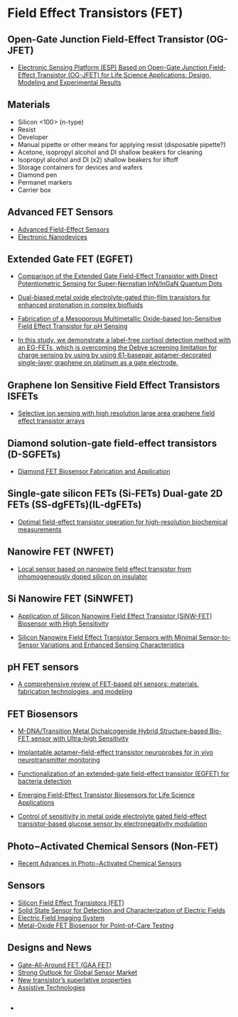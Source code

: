 # Field Effect Transistors (FET)

## Open-Gate Junction Field-Effect Transistor (OG-JFET)
* [Electronic Sensing Platform (ESP) Based on Open-Gate Junction Field-Effect Transistor (OG-JFET) for Life Science Applications: Design, Modeling and Experimental Results](https://www.mdpi.com/1424-8220/21/22/7491)

## Materials
* Silicon <100> (n-type)
* Resist
* Developer
* Manual pipette or other means for applying resist (disposable pipette?)
* Acetone, isopropyl alcohol and DI shallow beakers for cleaning
* Isopropyl alcohol and DI (x2) shallow beakers for liftoff
* Storage containers for devices and wafers
* Diamond pen
* Permanet markers
* Carrier box

## Advanced FET Sensors
* [Advanced Field-Effect Sensors](https://pmc.ncbi.nlm.nih.gov/articles/PMC10181658/#B1-sensors-23-04554)
* [Electronic Nanodevices](https://www.mdpi.com/2079-4991/12/13/2125)

## Extended Gate FET (EGFET)
* [Comparison of the Extended Gate Field-Effect Transistor with Direct Potentiometric Sensing for Super-Nernstian InN/InGaN Quantum Dots](https://pmc.ncbi.nlm.nih.gov/articles/PMC7758944/)
* [Dual-biased metal oxide electrolyte-gated thin-film transistors for enhanced protonation in complex biofluids](https://www.nature.com/articles/s41598-024-80005-0)
  
* [Fabrication of a Mesoporous Multimetallic Oxide-based Ion-Sensitive Field Effect Transistor for pH Sensing](https://pubs.acs.org/doi/full/10.1021/acsomega.1c05469)
* [In this study, we demonstrate a label-free cortisol detection method with an EG-FETs, which is overcoming the Debye screening limitation for charge sensing by using by using 61-basepair aptamer-decorated single-layer graphene on platinum as a gate electrode.](https://www.nature.com/articles/s43246-020-00114-x#Fig1)


## Graphene Ion Sensitive Field Effect Transistors ISFETs
* [Selective ion sensing with high resolution large area graphene field effect transistor arrays](https://www.nature.com/articles/s41467-020-16979-y)

## Diamond solution-gate field-effect transistors (D-SGFETs)
* [Diamond FET Biosensor Fabrication and Application](https://www.mdpi.com/2079-9292/13/19/3881)

## Single-gate silicon FETs (Si-FETs) Dual-gate 2D FETs (SS-dgFETs)(IL-dgFETs)
* [Optimal field-effect transistor operation for high-resolution biochemical measurements](https://pubs.aip.org/aip/rsi/article/92/3/030901/1061455/Optimal-field-effect-transistor-operation-for-high)

## Nanowire FET (NWFET)
* [Local sensor based on nanowire field effect transistor from inhomogeneously doped silicon on insulator](https://pubs.aip.org/aip/jap/article-abstract/123/5/054503/155023/Local-sensor-based-on-nanowire-field-effect?redirectedFrom=fulltext)

## Si Nanowire FET (SiNWFET)
* [Application of Silicon Nanowire Field Effect Transistor (SiNW-FET) Biosensor with High Sensitivity](https://www.mdpi.com/1424-8220/23/15/6808)
  
* [Silicon Nanowire Field Effect Transistor Sensors with Minimal Sensor-to-Sensor Variations and Enhanced Sensing Characteristics](https://pubs.acs.org/doi/abs/10.1021/acsnano.8b01339)

## pH FET sensors
* [A comprehensive review of FET-based pH sensors: materials, fabrication technologies, and modeling](https://chemistry-europe.onlinelibrary.wiley.com/doi/10.1002/elsa.202100147)

## FET Biosensors
* [M-DNA/Transition Metal Dichalcogenide Hybrid Structure-based Bio-FET sensor with Ultra-high Sensitivity](https://www.nature.com/articles/srep35733)
* [Implantable aptamer–field-effect transistor neuroprobes for in vivo neurotransmitter monitoring
](https://www.science.org/doi/10.1126/sciadv.abj7422)
* [Functionalization of an extended-gate field-effect transistor (EGFET) for bacteria detection](https://www.nature.com/articles/s41598-022-08272-3)
  
* [Emerging Field-Effect Transistor Biosensors for Life Science Applications](https://pmc.ncbi.nlm.nih.gov/articles/PMC10375956/)
* [Control of sensitivity in metal oxide electrolyte gated field-effect transistor-based glucose sensor by electronegativity modulation](https://www.nature.com/articles/s41598-024-76885-x#Fig2)


## Photo−Activated Chemical Sensors (Non-FET)
* [Recent Advances in Photo−Activated Chemical Sensors](https://www.mdpi.com/1424-8220/22/23/9228)


## Sensors
* [Silicon Field Effect Transistors (FET)](https://encyclopedia.pub/entry/14295)
* [Solid State Sensor for Detection and Characterization of Electric Fields](https://technology.nasa.gov/patent/LAR-TOPS-235)
* [Electric Field Imaging System](https://technology.nasa.gov/patent/LAR-TOPS-116)
* [Metal-Oxide FET Biosensor for Point-of-Care Testing](https://www.mdpi.com/1420-3049/27/22/7952)

## Designs and News
* [Gate-All-Around FET (GAA FET)](https://semiengineering.com/knowledge_centers/integrated-circuit/transistors/3d/gate-all-around-fet/)
* [Strong Outlook for Global Sensor Market](https://www.idtechex.com/en/research-article/strong-outlook-for-global-sensor-market-set-to-exceed-us-250b-by-2035/31927)
* [New transistor’s superlative properties](https://news.mit.edu/2024/new-transistors-superlative-properties-could-have-broad-electronics-applications-0726)
* [Assistive Technologies](https://technology.nasa.gov/assistive-technologies/circuit_design)
  
## 
* []()

